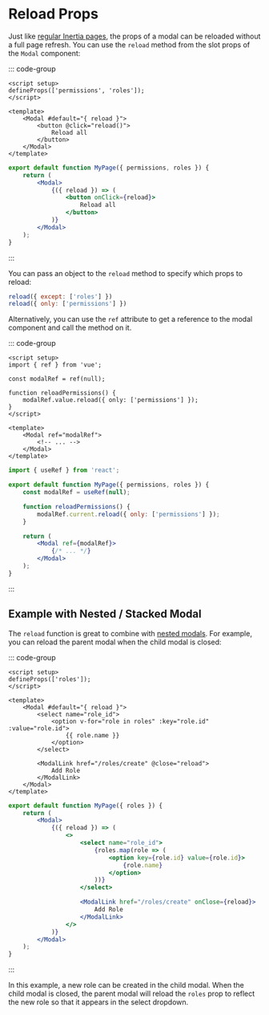 # Reload Props

Just like [regular Inertia pages](https://inertiajs.com/partial-reloads), the props of a modal can be reloaded without a full page refresh. You can use the `reload` method from the slot props of the `Modal` component:

::: code-group

```vue [Vue]
<script setup>
defineProps(['permissions', 'roles']);
</script>

<template>
    <Modal #default="{ reload }">
        <button @click="reload()">
            Reload all
        </button>
    </Modal>
</template>
```

```jsx [React]
export default function MyPage({ permissions, roles }) {
    return (
        <Modal>
            {({ reload }) => (
                <button onClick={reload}>
                    Reload all
                </button>
            )}
        </Modal>
    );
}
```

:::

You can pass an object to the `reload` method to specify which props to reload:

```js
reload({ except: ['roles'] })
reload({ only: ['permissions'] })
```

Alternatively, you can use the `ref` attribute to get a reference to the modal component and call the method on it.

::: code-group

```vue [Vue]
<script setup>
import { ref } from 'vue';

const modalRef = ref(null);

function reloadPermissions() {
    modalRef.value.reload({ only: ['permissions'] });
}
</script>

<template>
    <Modal ref="modalRef">
        <!-- ... -->
    </Modal>
</template>
```

```jsx [React]
import { useRef } from 'react';

export default function MyPage({ permissions, roles }) {
    const modalRef = useRef(null);

    function reloadPermissions() {
        modalRef.current.reload({ only: ['permissions'] });
    }

    return (
        <Modal ref={modalRef}>
            {/* ... */}
        </Modal>
    );
}
```

:::

## Example with Nested / Stacked Modal

The `reload` function is great to combine with [nested modals](/nested-stacked-modals.html). For example, you can reload the parent modal when the child modal is closed:

::: code-group

```vue [Vue]
<script setup>
defineProps(['roles']);
</script>

<template>
    <Modal #default="{ reload }">
        <select name="role_id">
            <option v-for="role in roles" :key="role.id" :value="role.id">
                {{ role.name }}
            </option>
        </select>

        <ModalLink href="/roles/create" @close="reload">
            Add Role
        </ModalLink>
    </Modal>
</template>
```

```jsx [React]
export default function MyPage({ roles }) {
    return (
        <Modal>
            {({ reload }) => (
                <>
                    <select name="role_id">
                        {roles.map(role => (
                            <option key={role.id} value={role.id}>
                                {role.name}
                            </option>
                        ))}
                    </select>

                    <ModalLink href="/roles/create" onClose={reload}>
                        Add Role
                    </ModalLink>
                </>
            )}
        </Modal>
    );
}
```

:::

In this example, a new role can be created in the child modal. When the child modal is closed, the parent modal will reload the `roles` prop to reflect the new role so that it appears in the select dropdown.
